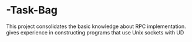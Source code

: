# -Task-Bag
This project consolidates the basic knowledge about RPC implementation. gives experience in constructing programs that use Unix sockets with UD
